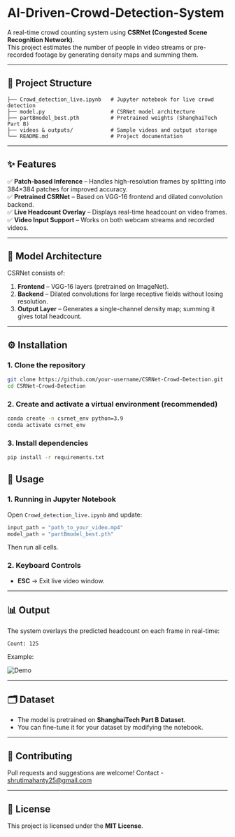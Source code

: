# AI-Driven-Crowd-Detection-System
A real-time crowd counting system using **CSRNet (Congested Scene Recognition Network)**.  
This project estimates the number of people in video streams or pre-recorded footage by generating density maps and summing them.

---

## 📂 Project Structure

```
├── Crowd_detection_live.ipynb   # Jupyter notebook for live crowd detection
├── model.py                     # CSRNet model architecture
├── partBmodel_best.pth          # Pretrained weights (ShanghaiTech Part B)
├── videos & outputs/            # Sample videos and output storage
└── README.md                    # Project documentation
```

---

## ✨ Features

✅ **Patch-based Inference** – Handles high-resolution frames by splitting into 384×384 patches for improved accuracy.  
✅ **Pretrained CSRNet** – Based on VGG-16 frontend and dilated convolution backend.  
✅ **Live Headcount Overlay** – Displays real-time headcount on video frames.  
✅ **Video Input Support** – Works on both webcam streams and recorded videos.  

---

## 🧠 Model Architecture

CSRNet consists of:
1. **Frontend** – VGG-16 layers (pretrained on ImageNet).
2. **Backend** – Dilated convolutions for large receptive fields without losing resolution.
3. **Output Layer** – Generates a single-channel density map; summing it gives total headcount.

---

## ⚙️ Installation

### 1. Clone the repository
```bash
git clone https://github.com/your-username/CSRNet-Crowd-Detection.git
cd CSRNet-Crowd-Detection
```

### 2. Create and activate a virtual environment (recommended)
```bash
conda create -n csrnet_env python=3.9
conda activate csrnet_env
```

### 3. Install dependencies
```bash
pip install -r requirements.txt
```

## 🚀 Usage

### 1. Running in Jupyter Notebook
Open `Crowd_detection_live.ipynb` and update:

```python
input_path = "path_to_your_video.mp4"
model_path = "partBmodel_best.pth"
```

Then run all cells.

### 2. Keyboard Controls
- **ESC** → Exit live video window.

---

## 📊 Output

The system overlays the predicted headcount on each frame in real-time:

```
Count: 125
```

Example:  

![Demo](link-to-your-sample-image-or-gif)

---

## 🗂 Dataset

- The model is pretrained on **ShanghaiTech Part B Dataset**.
- You can fine-tune it for your dataset by modifying the notebook.

---

## 🤝 Contributing

Pull requests and suggestions are welcome!
Contact - shrutimahanty25@gmail.com

---

## 📜 License

This project is licensed under the **MIT License**.





